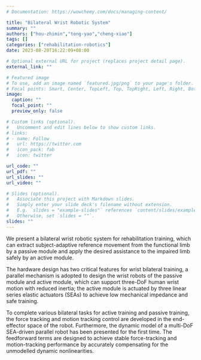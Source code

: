 ```yaml
---
# Documentation: https://wowchemy.com/docs/managing-content/

title: "Bilateral Wrist Robotic System"
summary: ""
authors: ["hou-zhimin","tong-yao","cheng-xiao"]
tags: []
categories: ["rehabilitation-robotics"]
date: 2023-08-20T16:22:09+08:00

# Optional external URL for project (replaces project detail page).
external_link: ""

# Featured image
# To use, add an image named `featured.jpg/png` to your page's folder.
# Focal points: Smart, Center, TopLeft, Top, TopRight, Left, Right, BottomLeft, Bottom, BottomRight.
image:
  caption: ""
  focal_point: ""
  preview_only: false

# Custom links (optional).
#   Uncomment and edit lines below to show custom links.
# links:
# - name: Follow
#   url: https://twitter.com
#   icon_pack: fab
#   icon: twitter

url_code: ""
url_pdf: ""
url_slides: ""
url_video: ""

# Slides (optional).
#   Associate this project with Markdown slides.
#   Simply enter your slide deck's filename without extension.
#   E.g. `slides = "example-slides"` references `content/slides/example-slides.md`.
#   Otherwise, set `slides = ""`.
slides: ""
---
```


We present a bilateral wrist robotic system for rehabilitation training, which can extract subject-adaptive reference movement from the functional limb by a passive module and apply the desired assistance to the impaired limb safely by an active module.

The hardware design has two critical features for wrist bilateral training, a parallel mechanism is adopted to design the wrist robots of the passive module and active module, which can support three-DoF human wrist motion with reduced inertia; the active module is actuated by three linear series elastic actuators (SEAs) to achieve low mechanical impedance and safe training.

To complete various bilateral tasks for active training and passive training, the force tracking and motion tracking control are developed in the end-effector space of the robot. Furthermore, the dynamic model of a multi-DoF SEA-driven parallel robot has been presented for the first time. The feedforward terms are designed to achieve stable force-tracking and motion-tracking performance by accurately compensating for the unmodelled dynamic nonlinearities. 